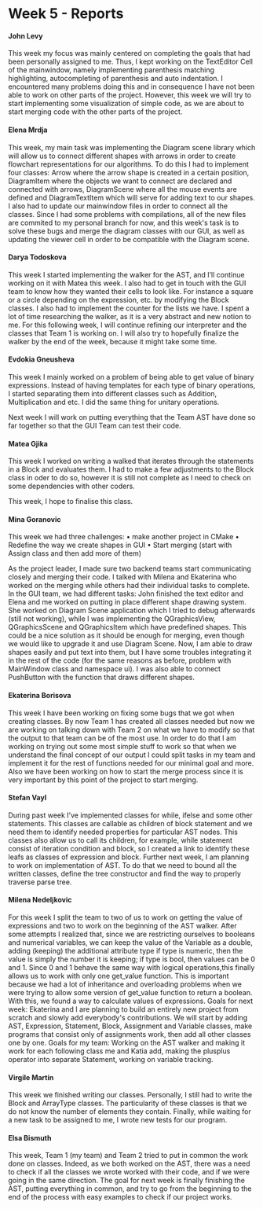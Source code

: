 # Week 5 - Reports

#### John Levy 
This week my focus was mainly centered on completing the goals that had been personally assigned to me. Thus, I kept working on the TextEditor Cell of the mainwindow, namely implementing parenthesis matching highlighting, autocompleting of parenthesis and auto indentation. I encountered many problems doing this and in consequence I have not been able to work on other parts of the project. 
However, this week we will try to start implementing some visualization of simple code, as we are about to start merging code with the other parts of the project.
#### Elena Mrdja
This week, my main task was implementing the Diagram scene library which will allow us to connect different shapes with arrows in order to create flowchart representations for our algorithms. To do this I had to implement four classes: Arrow where the arrow shape is created in a certain position, DiagramItem where the objects we want to connect are declared and connected with arrows, DiagramScene where all the mouse events are defined and DiagramTextItem which will serve for adding text to our shapes. I also had to update our mainwindow files in order to connect all the classes. Since I had some problems with compilations, all of the new files are commited to my personal branch for now, and this week's task is to solve these bugs and merge the diagram classes with our GUI, as well as updating the viewer cell in order to be compatible with the Diagram scene.

#### Darya Todoskova
This week I started implementing the walker for the AST, and I’ll continue working on it with Matea this week. I also had to get in touch with the GUI team to know how they wanted their cells to look like. For instance a square or a circle depending on the expression, etc. by modifying the Block classes. I also had to implement the counter for the lists we have. I spent a lot of time researching the walker, as it is a very abstract and new notion to me. For this following week, I will continue refining our interpreter and the classes that Team 1 is working on. I will also try to hopefully finalize the walker by the end of the week, because it might take some time.
#### Evdokia Gneusheva
This week I mainly worked on a problem of being able to get value of binary expressions. Instead of having templates for each type of binary operations, I started separating them into different classes such as Addition, Multiplication and etc. I did the same thing for unitary operations.

Next week I will work on putting everything that the Team AST have done so far together so that the GUI Team can test their code.
#### Matea Gjika
This week I worked on writing a walked that iterates through the statements in a Block and evaluates them. I had to make a few adjustments to the Block class in oder to do so, however it is still not complete as I need to check on some dependencies with other coders.

This week, I hope to finalise this class.

#### Mina Goranovic
This week we had three challenges: 
•	make another project in CMake 
•	Redefine the way we create shapes in GUI
•	Start merging (start with Assign class and then add more of them)

As the project leader, I made sure two backend teams start communicating closely and merging their code. I talked with Milena and Ekaterina who worked on the merging while others had their individual tasks to complete.
In the GUI team, we had different tasks: John finished the text editor and Elena and me worked on putting in place different shape drawing system. She worked on Diagram Scene application which I tried to debug afterwards (still not working), while I was implementing the QGraphicsView, QGraphicsScene and QGraphicsItem which have predefined shapes. This could be a nice solution as it should be enough for merging, even though we would like to upgrade it and use Diagram Scene. Now, I am able to draw shapes easily and put text into them, but I have some troubles integrating it in the rest of the code (for the same reasons as before, problem with MainWindow class and namespace ui). I was also able to connect PushButton with the function that draws different shapes.

#### Ekaterina Borisova 
This week I have been working on fixing some bugs that we got when creating classes. By now Team 1 has created all classes needed but now we are working on talking down with Team 2 on what we have to modify so that the output to that team can be of the most use. In order to do that I am working on trying out some most simple stuff to work so that when we understand the final concept of our output I could split tasks in my team and implement it for the rest of functions needed for our minimal goal and more. Also we have been working on how to start the merge process since it is very important by this point of the project to start merging.

#### Stefan Vayl
During past week I’ve implemented classes for while, ifelse and some other statements. This classes are callable as children of block statement and we need them to identify needed properties for particular AST nodes. This classes also allow us to call its children, for example, while statement consist of iteration condition and block, so I created a link to identify these leafs as classes of expression and block. Further next week, I am planning to work on implementation of AST. To do that we need to bound all the written classes, define the tree constructor and find the way to properly traverse parse tree.
#### Milena Nedeljkovic
For this week I split the team to two of us to work on getting the value of expressions and two to work on the beginning of the AST walker. After some attempts I realized that, since we are restricting ourselves to booleans and numerical variables, we can keep the value of the Variable as a double, adding (keeping) the additional attribute type if type is numeric, then the value is simply the number it is keeping; if type is bool, then values can be 0 and 1. Since 0 and 1 behave the same way with logical operations,this finally allows us to work with only one get_value function. This is important because we had a lot of inheritance and overloading problems when we were trying to allow some version of get_value function to return a boolean. With this, we found a way to calculate values of expressions.
Goals for next week: Ekaterina and I are planning to build an entirely new project from scratch and slowly add everybody's contributions. We will start by adding AST, Expression, Statement, Block, Assignment and Variable classes, make programs that consist only of assignments work, then add all other classes one by one.
Goals for my team: Working on the AST walker and making it work for each following class me and Katia add, making the plusplus operator into separate Statement, working on variable tracking.
#### Virgile Martin 
This week we finished writing our classes. Personally, I still had to write the Block and ArrayType classes. The particularity of these classes is that we do not know the number of elements they contain. 
Finally, while waiting for a new task to be assigned to me, I wrote new tests for our program.
#### Elsa Bismuth
This week, Team 1 (my team) and Team 2 tried to put in common the work done on classes. Indeed, as we both worked on the AST, there was a need to check if all the classes we wrote worked with their code, and if we were going in the same direction. The goal for next week is finally finishing the AST,  putting everything in common, and try to go from the beginning to the end of the process with easy examples to check if our project works.
